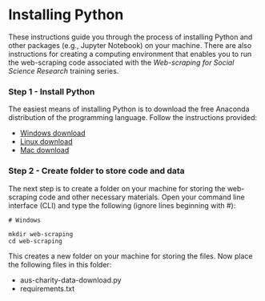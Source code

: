 # Installing Python

These instructions guide you through the process of installing Python and other packages (e.g., Jupyter Notebook) on your machine. There are also instructions for creating a computing environment that enables you to run the web-scraping code associated with the *Web-scraping for Social Science Research* training series.

### Step 1 - Install Python

The easiest means of installing Python is to download the free Anaconda distribution of the programming language. Follow the instructions provided:
* <a href="https://www.anaconda.com/distribution/#windows" target=_blank>Windows download</a>
* <a href="https://www.anaconda.com/distribution/#linux" target=_blank>Linux download</a>
* <a href="https://www.anaconda.com/distribution/#macos" target=_blank>Mac download</a>

### Step 2 - Create folder to store code and data

The next step is to create a folder on your machine for storing the web-scraping code and other necessary materials. Open your command line interface (CLI) and type the following (ignore lines beginning with #):
```
# Windows

mkdir web-scraping
cd web-scraping
```

This creates a new folder on your machine for storing the files. Now place the following files in this folder:
* aus-charity-data-download.py
* requirements.txt
